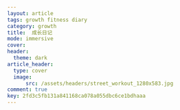```yaml
---
layout: article
tags: growth fitness diary
category: growth 
title:  成长日记 
mode: immersive
cover: 
header:
  theme: dark
article_header:
  type: cover
  image:
	  src: /assets/headers/street_workout_1280x583.jpg
comment: true
key: 2fd3c5fb131a841168ca078a055dbc6ce1bdhaaa
---
```


